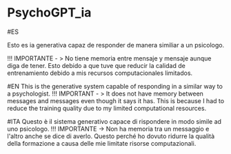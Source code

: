 # PsychoGPT_ia

#ES
<p> Esto es ia generativa capaz de responder de manera similiar a un psicologo. </p>
!!! IMPORTANTE - > No tiene memoria entre mensaje y mensaje aunque diga de tener. Esto debido a que tuve que reducir la calidad de entrenamiento debido a mis recursos computacionales limitados.

#EN 
This is the generative system capable of responding in a similar way to a psychologist.
!!! IMPORTANT - > It does not have memory between messages and messages even though it says it has. This is because I had to reduce the training quality due to my limited computational resources.

#ITA
Questo è il sistema generativo capace di rispondere in modo simile ad uno psicologo.
!!! IMPORTANTE -> Non ha memoria tra un messaggio e l'altro anche se dice di averlo. Questo perché ho dovuto ridurre la qualità della formazione a causa delle mie limitate risorse computazionali.
